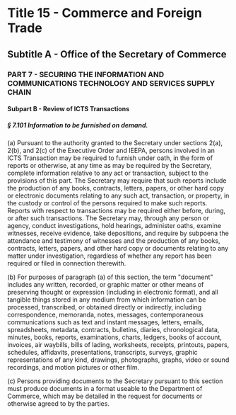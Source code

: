 
# Title 15 - Commerce and Foreign Trade
## Subtitle A - Office of the Secretary of Commerce
### PART 7 - SECURING THE INFORMATION AND COMMUNICATIONS TECHNOLOGY AND SERVICES SUPPLY CHAIN
#### Subpart B - Review of ICTS Transactions
##### § 7.101 Information to be furnished on demand.

(a) Pursuant to the authority granted to the Secretary under sections 2(a), 2(b), and 2(c) of the Executive Order and IEEPA, persons involved in an ICTS Transaction may be required to furnish under oath, in the form of reports or otherwise, at any time as may be required by the Secretary, complete information relative to any act or transaction, subject to the provisions of this part. The Secretary may require that such reports include the production of any books, contracts, letters, papers, or other hard copy or electronic documents relating to any such act, transaction, or property, in the custody or control of the persons required to make such reports. Reports with respect to transactions may be required either before, during, or after such transactions. The Secretary may, through any person or agency, conduct investigations, hold hearings, administer oaths, examine witnesses, receive evidence, take depositions, and require by subpoena the attendance and testimony of witnesses and the production of any books, contracts, letters, papers, and other hard copy or documents relating to any matter under investigation, regardless of whether any report has been required or filed in connection therewith.

(b) For purposes of paragraph (a) of this section, the term "document" includes any written, recorded, or graphic matter or other means of preserving thought or expression (including in electronic format), and all tangible things stored in any medium from which information can be processed, transcribed, or obtained directly or indirectly, including correspondence, memoranda, notes, messages, contemporaneous communications such as text and instant messages, letters, emails, spreadsheets, metadata, contracts, bulletins, diaries, chronological data, minutes, books, reports, examinations, charts, ledgers, books of account, invoices, air waybills, bills of lading, worksheets, receipts, printouts, papers, schedules, affidavits, presentations, transcripts, surveys, graphic representations of any kind, drawings, photographs, graphs, video or sound recordings, and motion pictures or other film.

(c) Persons providing documents to the Secretary pursuant to this section must produce documents in a format useable to the Department of Commerce, which may be detailed in the request for documents or otherwise agreed to by the parties.
